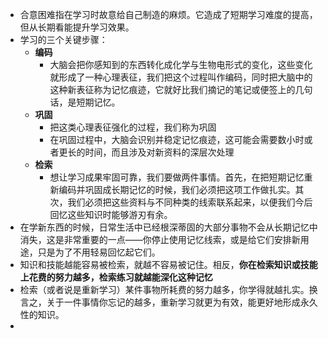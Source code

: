 * 合意困难指在学习时故意给自己制造的麻烦。它造成了短期学习难度的提高，但从长期看能提升学习效果。
* 学习的三个关键步骤：
  * **编码**
    * 大脑会把你感知到的东西转化成化学与生物电形式的变化，这些变化就形成了一种心理表征，我们把这个过程叫作编码，同时把大脑中的这种新表征称为记忆痕迹，它就好比我们摘记的笔记或便签上的几句话，是短期记忆。
  * **巩固**
    * 把这类心理表征强化的过程，我们称为巩固
    * 在巩固过程中，大脑会识别并稳定记忆痕迹，这可能会需要数小时或者更长的时间，而且涉及对新资料的深层次处理
  * **检索**
    * 想让学习成果牢固可靠，我们要做两件事情。首先，在把短期记忆重新编码并巩固成长期记忆的时候，我们必须把这项工作做扎实。其次，我们必须把这些资料与不同种类的线索联系起来，以便我们今后回忆这些知识时能够游刃有余。
* 在学新东西的时候，日常生活中已经根深蒂固的大部分事物不会从长期记忆中消失，这是非常重要的一点——你停止使用记忆线索，或是给它们安排新用途，只是为了不用轻易回忆起它们。
* 知识和技能越能容易被检索，就越不容易被记住。相反，**你在检索知识或技能上花费的努力越多，检索练习就越能深化这种记忆**
* 检索（或者说是重新学习）某件事物所耗费的努力越多，你学得就越扎实。换言之，关于一件事情你忘记的越多，重新学习就更为有效，能更好地形成永久性的知识。
* 